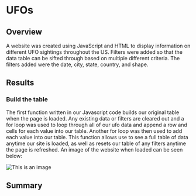 # UFOs
## Overview
  A website was created using JavaScript and HTML to display information on different UFO sightings throughout the US. Filters were added so that the data table can be sifted through based on multiple different criteria. The filters added were the date, city, state, country, and shape.   
## Results
### Build the table
  The first function written in our Javascript code builds our original table when the page is loaded. Any existing data or filters are cleared out and a for loop was used to loop through all of our ufo data and append a row and cells for each value into our table. Another for loop was then used to add each value into our table. This function allows use to see a full table of data anytime our site is loaded, as well as resets our table of any filters anytime the page is refreshed. An image of the website when loaded can be seen below:
  
  ![This is an image]()
## Summary
